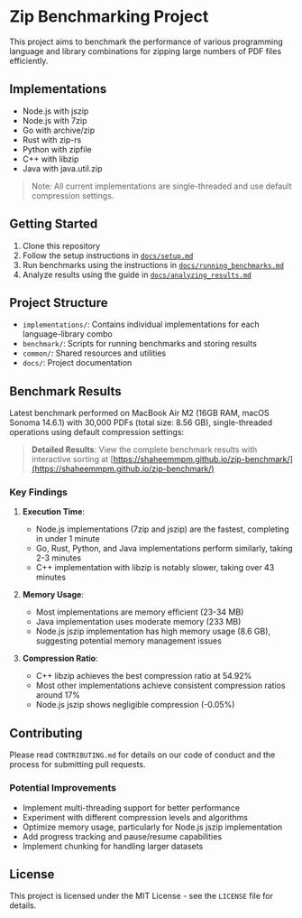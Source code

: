 # Zip Benchmarking Project

This project aims to benchmark the performance of various programming language and library combinations for zipping large numbers of PDF files efficiently.

## Implementations

- Node.js with jszip
- Node.js with 7zip
- Go with archive/zip
- Rust with zip-rs
- Python with zipfile
- C++ with libzip
- Java with java.util.zip

> Note: All current implementations are single-threaded and use default compression settings.

## Getting Started

1. Clone this repository
2. Follow the setup instructions in [`docs/setup.md`](./docs/setup.md)
3. Run benchmarks using the instructions in [`docs/running_benchmarks.md`](./docs/running_benchmarks.md)
4. Analyze results using the guide in [`docs/analyzing_results.md`](./docs/analyzing_results.md)

## Project Structure

- `implementations/`: Contains individual implementations for each language-library combo
- `benchmark/`: Scripts for running benchmarks and storing results
- `common/`: Shared resources and utilities
- `docs/`: Project documentation

## Benchmark Results

Latest benchmark performed on MacBook Air M2 (16GB RAM, macOS Sonoma 14.6.1) with 30,000 PDFs (total size: 8.56 GB), single-threaded operations using default compression settings:

> **Detailed Results**: View the complete benchmark results with interactive sorting at [https://shaheemmpm.github.io/zip-benchmark/](https://shaheemmpm.github.io/zip-benchmark/)

### Key Findings

1. **Execution Time**:

   - Node.js implementations (7zip and jszip) are the fastest, completing in under 1 minute
   - Go, Rust, Python, and Java implementations perform similarly, taking 2-3 minutes
   - C++ implementation with libzip is notably slower, taking over 43 minutes

2. **Memory Usage**:

   - Most implementations are memory efficient (23-34 MB)
   - Java implementation uses moderate memory (233 MB)
   - Node.js jszip implementation has high memory usage (8.6 GB), suggesting potential memory management issues

3. **Compression Ratio**:
   - C++ libzip achieves the best compression ratio at 54.92%
   - Most other implementations achieve consistent compression ratios around 17%
   - Node.js jszip shows negligible compression (-0.05%)

## Contributing

Please read `CONTRIBUTING.md` for details on our code of conduct and the process for submitting pull requests.

### Potential Improvements

- Implement multi-threading support for better performance
- Experiment with different compression levels and algorithms
- Optimize memory usage, particularly for Node.js jszip implementation
- Add progress tracking and pause/resume capabilities
- Implement chunking for handling larger datasets

## License

This project is licensed under the MIT License - see the `LICENSE` file for details.
